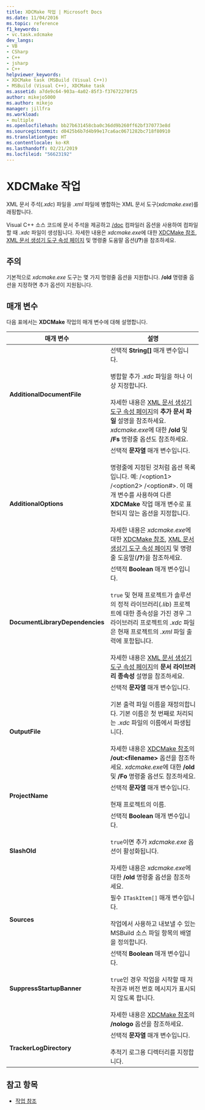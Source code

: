 ```yaml
---
title: XDCMake 작업 | Microsoft Docs
ms.date: 11/04/2016
ms.topic: reference
f1_keywords:
- vc.task.xdcmake
dev_langs:
- VB
- CSharp
- C++
- jsharp
- C++
helpviewer_keywords:
- XDCMake task (MSBuild (Visual C++))
- MSBuild (Visual C++), XDCMake task
ms.assetid: a7de9c64-903a-4a02-85f3-f37672270f25
author: mikejo5000
ms.author: mikejo
manager: jillfra
ms.workload:
- multiple
ms.openlocfilehash: bb27b631458cba0c36dd9b260ff62bf370773e8d
ms.sourcegitcommit: d0425b6b7d4b99e17ca6ac0671282bc718f80910
ms.translationtype: HT
ms.contentlocale: ko-KR
ms.lasthandoff: 02/21/2019
ms.locfileid: "56623192"
---
```

# <a name="xdcmake-task"></a>XDCMake 작업
XML 문서 주석(*.xdc*) 파일을 *.xml* 파일에 병합하는 XML 문서 도구(*xdcmake.exe*)를 래핑합니다.

 Visual C++ 소스 코드에 문서 주석을 제공하고 [/doc](/cpp/build/reference/doc-process-documentation-comments-c-cpp) 컴파일러 옵션을 사용하여 컴파일할 때 *.xdc* 파일이 생성됩니다. 자세한 내용은 *xdcmake.exe*에 대한 [XDCMake 참조](/cpp/ide/xdcmake-reference), [XML 문서 생성기 도구 속성 페이지](/cpp/ide/xml-document-generator-tool-property-pages) 및 명령줄 도움말 옵션(**/?**)을 참조하세요.

## <a name="remarks"></a>주의
 기본적으로 *xdcmake.exe* 도구는 몇 가지 명령줄 옵션을 지원합니다. **/old** 명령줄 옵션을 지정하면 추가 옵션이 지원됩니다.

## <a name="parameters"></a>매개 변수
 다음 표에서는 **XDCMake** 작업의 매개 변수에 대해 설명합니다.

|매개 변수|설명|
|---------------|-----------------|
|**AdditionalDocumentFile**|선택적 **String[]** 매개 변수입니다.<br /><br /> 병합할 추가 *.xdc* 파일을 하나 이상 지정합니다.<br /><br /> 자세한 내용은 [XML 문서 생성기 도구 속성 페이지](/cpp/ide/xml-document-generator-tool-property-pages)의 **추가 문서 파일** 설명을 참조하세요. *xdcmake.exe*에 대한 **/old** 및 **/Fs** 명령줄 옵션도 참조하세요.|
|**AdditionalOptions**|선택적 **문자열** 매개 변수입니다.<br /><br /> 명령줄에 지정된 것처럼 옵션 목록입니다. 예: /\<option1> /\<option2> /\<option#>. 이 매개 변수를 사용하여 다른 **XDCMake** 작업 매개 변수로 표현되지 않는 옵션을 지정합니다.<br /><br /> 자세한 내용은 *xdcmake.exe*에 대한 [XDCMake 참조](/cpp/ide/xdcmake-reference), [XML 문서 생성기 도구 속성 페이지](/cpp/ide/xml-document-generator-tool-property-pages) 및 명령줄 도움말(**/?**)을 참조하세요.|
|**DocumentLibraryDependencies**|선택적 **Boolean** 매개 변수입니다.<br /><br /> `true` 및 현재 프로젝트가 솔루션의 정적 라이브러리(*.lib*) 프로젝트에 대한 종속성을 가진 경우 그 라이브러리 프로젝트의 *.xdc* 파일은 현재 프로젝트의 *.xml* 파일 출력에 포함됩니다.<br /><br /> 자세한 내용은 [XML 문서 생성기 도구 속성 페이지](/cpp/ide/xml-document-generator-tool-property-pages)의 **문서 라이브러리 종속성** 설명을 참조하세요.|
|**OutputFile**|선택적 **문자열** 매개 변수입니다.<br /><br /> 기본 출력 파일 이름을 재정의합니다. 기본 이름은 첫 번째로 처리되는 *.xdc* 파일의 이름에서 파생됩니다.<br /><br /> 자세한 내용은 [XDCMake 참조](/cpp/ide/xdcmake-reference)의 **/out:\<filename>** 옵션을 참조하세요. *xdcmake.exe*에 대한 **/old** 및 **/Fo** 명령줄 옵션도 참조하세요.|
|**ProjectName**|선택적 **문자열** 매개 변수입니다.<br /><br /> 현재 프로젝트의 이름.|
|**SlashOld**|선택적 **Boolean** 매개 변수입니다.<br /><br /> `true`이면 추가 *xdcmake.exe* 옵션이 활성화됩니다.<br /><br /> 자세한 내용은 *xdcmake.exe*에 대한 **/old** 명령줄 옵션을 참조하세요.|
|**Sources**|필수 `ITaskItem[]` 매개 변수입니다.<br /><br /> 작업에서 사용하고 내보낼 수 있는 MSBuild 소스 파일 항목의 배열을 정의합니다.|
|**SuppressStartupBanner**|선택적 **Boolean** 매개 변수입니다.<br /><br /> `true`인 경우 작업을 시작할 때 저작권과 버전 번호 메시지가 표시되지 않도록 합니다.<br /><br /> 자세한 내용은 [XDCMake 참조](/cpp/ide/xdcmake-reference)의 **/nologo** 옵션을 참조하세요.|
|**TrackerLogDirectory**|선택적 **문자열** 매개 변수입니다.<br /><br /> 추적기 로그용 디렉터리를 지정합니다.|

## <a name="see-also"></a>참고 항목
- [작업 참조](../msbuild/msbuild-task-reference.md)